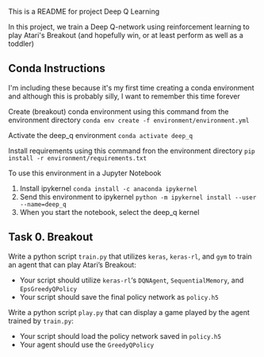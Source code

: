 This is a README for project Deep Q Learning

In this project, we train a Deep Q-network using reinforcement learning to
play Atari's Breakout (and hopefully win, or at least perform as well as a
toddler)

## Conda Instructions
I'm including these because it's my first time creating a conda environment
and although this is probably silly, I want to remember this time forever

Create (breakout) conda environment using this command from the environment directory
`conda env create -f environment/environment.yml`

Activate the deep_q environment 
`conda activate deep_q`

Install requirements using this command fron the environment directory
`pip install -r environment/requirements.txt`

To use this environment in a Jupyter Notebook
1. Install ipykernel
`conda install -c anaconda ipykernel`
2. Send this environment to ipykernel
`python -m ipykernel install --user --name=deep_q`
3. When you start the notebook, select the deep_q kernel

## Task 0. Breakout
Write a python script  `train.py`  that utilizes  `keras`,  `keras-rl`, and  `gym`  to train an agent that can play Atari’s Breakout:

-   Your script should utilize  `keras-rl`‘s  `DQNAgent`,  `SequentialMemory`, and  `EpsGreedyQPolicy`
-   Your script should save the final policy network as  `policy.h5`

Write a python script  `play.py`  that can display a game played by the agent trained by  `train.py`:

-   Your script should load the policy network saved in  `policy.h5`
-   Your agent should use the  `GreedyQPolicy`
